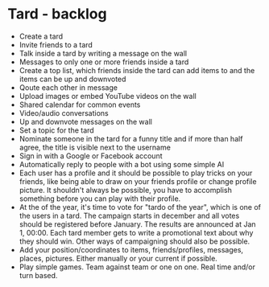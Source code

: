 Tard - backlog
===

* Create a tard
* Invite friends to a tard
* Talk inside a tard by writing a message on the wall
* Messages to only one or more friends inside a tard
* Create a top list, which friends inside the tard can add items to and the items can be up and downvoted
* Qoute each other in message
* Upload images or embed YouTube videos on the wall
* Shared calendar for common events
* Video/audio conversations
* Up and downvote messages on the wall
* Set a topic for the tard
* Nominate someone in the tard for a funny title and if more than half agree, the title is visible next to the username
* Sign in with a Google or Facebook account
* Automatically reply to people with a bot using some simple AI
* Each user has a profile and it should be possible to play tricks on your friends, like being able to draw on your friends profile or change profile picture. It shouldn't always be possible, you have to accomplish something before you can play with their profile.
* At the of the year, it's time to vote for "tardo of the year", which is one of the users in a tard. The campaign starts in december and all votes should be registered before January. The results are announced at Jan 1, 00:00. Each tard member gets to write a promotional text about why they should win. Other ways of campaigning should also be possible.
* Add your position/coordinates to items, friends/profiles, messages, places, pictures. Either manually or your current if possible.
* Play simple games. Team against team or one on one. Real time and/or turn based.
